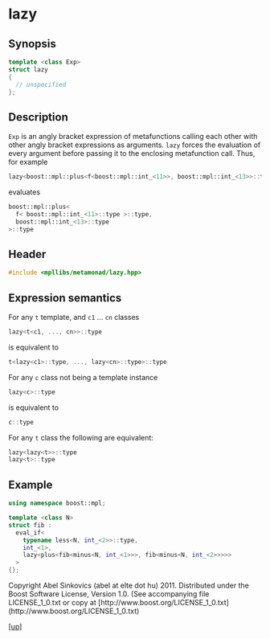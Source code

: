 # lazy

## Synopsis

```cpp
template <class Exp>
struct lazy
{
  // unspecified
};
```

## Description

`Exp` is an angly bracket expression of metafunctions calling each other with
other angly bracket expressions as arguments. `lazy` forces the evaluation of
every argument before passing it to the enclosing metafunction call. Thus, for
example

```cpp
lazy<boost::mpl::plus<f<boost::mpl::int_<11>>, boost::mpl::int_<13>>::type
```

evaluates

```cpp
boost::mpl::plus<
  f< boost::mpl::int_<11>::type >::type,
  boost::mpl::int_<13>::type
>::type
```

## Header

```cpp
#include <mpllibs/metamonad/lazy.hpp>
```

## Expression semantics

For any `t` template, and `c1` ... `cn` classes

```cpp
lazy<t<c1, ..., cn>>::type
```

is equivalent to

```cpp
t<lazy<c1>::type, ..., lazy<cn>::type>::type
```

For any `c` class not being a template instance

```cpp
lazy<c>::type
```

is equivalent to

```cpp
c::type
```

For any `t` class the following are equivalent:

```cpp
lazy<lazy<t>>::type
lazy<t>::type
```

## Example

```cpp
using namespace boost::mpl;

template <class N>
struct fib :
  eval_if<
    typename less<N, int_<2>>::type,
    int_<1>,
    lazy<plus<fib<minus<N, int_<1>>>, fib<minus<N, int_<2>>>>>
  >
{};
```

<p class="copyright">
Copyright Abel Sinkovics (abel at elte dot hu) 2011.
Distributed under the Boost Software License, Version 1.0.
(See accompanying file LICENSE_1_0.txt or copy at
[http://www.boost.org/LICENSE_1_0.txt](http://www.boost.org/LICENSE_1_0.txt)
</p>

[[up]](reference.html)



